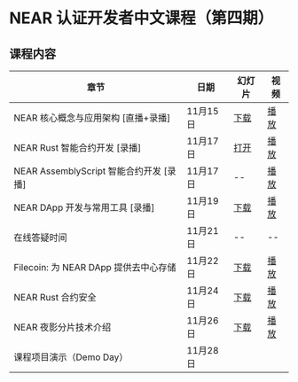 # NEAR 认证开发者中文课程（第四期）

## 课程内容


章节 | 日期 | 幻灯片 | 视频
-- | -- | -- | --
NEAR 核心概念与应用架构 [直播+录播]  | 11月15日 | [下载](https://github.com/near-x/ncd-cn/raw/master/cohorts/ncd-cn-2/slides/NEAR%20%E8%AE%A4%E8%AF%81%E5%BC%80%E5%8F%91%E8%80%85%EF%BC%881%EF%BC%89%EF%BC%9ANEAR%20%E6%A0%B8%E5%BF%83%E6%A6%82%E5%BF%B5%E4%B8%8E%E5%BA%94%E7%94%A8%E6%9E%B6%E6%9E%84.pdf) | [播放](https://www.bilibili.com/video/BV13v411w7Xf/)
NEAR Rust 智能合约开发 [录播] | 11月17日 | [打开](https://shimo.im/presentation/NJkbW7V6XzcEv2AR/) | [播放](https://www.bilibili.com/video/BV12y4y1V7EL) 
NEAR AssemblyScript 智能合约开发 [录播]  | 11月17日 | -- | [播放](https://www.bilibili.com/video/BV1Jf4y1w76T/)
NEAR DApp 开发与常用工具 [录播] | 11月19日 | [下载](https://github.com/near-x/ncd-cn/raw/master/cohorts/ncd-cn-1/slides/NEAR%20%E8%AE%A4%E8%AF%81%E5%BC%80%E5%8F%91%E8%80%85%EF%BC%883%EF%BC%89%EF%BC%9ANEAR%20DApp%20%E5%BC%80%E5%8F%91%E4%B8%8E%E5%B8%B8%E7%94%A8%E5%B7%A5%E5%85%B7.pdf) | [播放](https://www.bilibili.com/video/BV1BM4y1L7Cj)
在线答疑时间 | 11月21日 | -- | --
Filecoin: 为 NEAR DApp 提供去中心存储 | 11月22日 | [下载](https://github.com/near-x/ncd-cn/raw/master/cohorts/ncd-cn-4/slides/NEAR%20%E8%AE%A4%E8%AF%81%E5%BC%80%E5%8F%91%E8%80%85%EF%BC%8814%EF%BC%89%EF%BC%9AFilecoin%EF%BC%9A%E4%B8%BA%20NEAR%20%E5%BA%94%E7%94%A8%E6%8F%90%E4%BE%9B%E5%8E%BB%E4%B8%AD%E5%BF%83%E5%AD%98%E5%82%A8.pdf) | [播放](https://www.bilibili.com/video/BV1Cq4y1u71S/)
NEAR Rust 合约安全 | 11月24日 | [下载](https://github.com/near-x/ncd-cn/raw/master/cohorts/ncd-cn-4/slides/NEAR%20%E8%AE%A4%E8%AF%81%E5%BC%80%E5%8F%91%E8%80%85%EF%BC%8815%EF%BC%89%EF%BC%9ANEAR%20Rust%20%E5%90%88%E7%BA%A6%E5%AE%89%E5%85%A8.pdf) | [播放](https://www.bilibili.com/video/BV1yM4y1P7Vk/)
NEAR 夜影分片技术介绍 | 11月26日 | [下载](https://github.com/near-x/ncd-cn/raw/master/cohorts/ncd-cn-4/slides/NEAR%20%E8%AE%A4%E8%AF%81%E5%BC%80%E5%8F%91%E8%80%85%EF%BC%8816%EF%BC%89%EF%BC%9ANEAR%E5%A4%9C%E5%BD%B1%E5%88%86%E7%89%87%E6%8A%80%E6%9C%AF%E4%BB%8B%E7%BB%8D.pdf) | [播放](https://www.bilibili.com/video/BV1Vi4y1o7dh/)
课程项目演示（Demo Day） | 11月28日 | |

